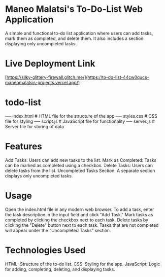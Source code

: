 # Maneo Malatsi's To-Do-List Web Application
A simple and functional to-do list application where users can add tasks, mark them as completed, and delete them. It also includes a section displaying only uncompleted tasks.
# Live Deployment Link
[https://silky-glittery-firewall.glitch.me/](https://to-do-list-44cw0qucs-maneomalatsis-projects.vercel.app/)

# todo-list
── index.html        # HTML file for the structure of the app
── styles.css        # CSS file for styling
── script.js         # JavaScript file for functionality
── server.js         # Server file for storing of data
# Features
Add Tasks: Users can add new tasks to the list.
Mark as Completed: Tasks can be marked as completed using a checkbox.
Delete Tasks: Users can delete tasks from the list.
Uncompleted Tasks Section: A separate section displays only uncompleted tasks.
# Usage
Open the index.html file in any modern web browser.
To add a task, enter the task description in the input field and click "Add Task."
Mark tasks as completed by clicking the checkbox next to each task.
Delete tasks by clicking the "Delete" button next to each task.
Tasks that are not completed will appear under the "Uncompleted Tasks" section.
# Technologies Used
HTML: Structure of the to-do list.
CSS: Styling for the app.
JavaScript: Logic for adding, completing, deleting, and displaying tasks.
